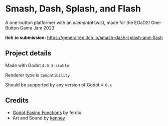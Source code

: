 # Smash, Dash, Splash, and Flash

A one-button platformer with an _elemental_ twist,
made for the EGaDS! One-Button Game Jam 2023

**itch.io submission:** <https://generalred.itch.io/smash-dash-splash-and-flash>

## Project details

Made with Godot `4.0.3-stable`

Renderer type is `Compatibility`

Should be supported by any version of Godot `4.0.x`

## Credits

- [Godot Easing Functions](https://github.com/ferdiu/godot-easing-functions) by
  ferdiu
- Art and Sound by [kenney](https://kenney.nl/)
